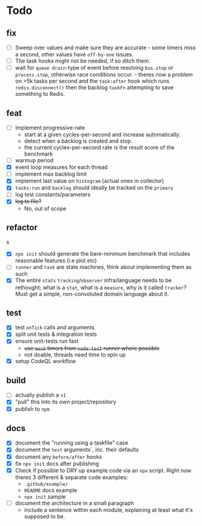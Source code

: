 # Todo

## fix

- [ ] Sweep over values and make sure they are accurate - some timers miss
      a second, other values have `off-by-one` issues.
- [ ] The task hooks might not be needed, if so ditch them.
- [ ] wait for `queue drain`-type of event before resolving `bus.stop` or 
      `process.stop`, otherwise race conditions occur.
      - theres now a problem on >5k tasks per second and the `task:after` 
        hook which runs `redis.disconnect()` then the backlog `taskFn` 
        attempting to save something to Redis.

## feat 

- [ ] Implement progressive-rate
  - start at a given cycles-per-second and increase automatically. 
  - detect when a backlog is created and stop.
  - the current cycles-per-second rate is the result score of the benchmark
- [ ] warmup period
- [x] event loop measures for each thread
- [ ] implement max backlog limit
- [x] implement last value on `histogram` (actual ones in collector)
- [x] `tasks:run` and `backlog` should ideally be tracked on the `primary`
- [ ] log test constants/parameters
- [x] ~~log to file?~~ 
     - No, out of scope

## refactor 
s
- [x] `npx init` should generate the bare-minimum benchmark that includes 
      reasonable features (i.e plot etc)
- [ ] `runner` and `task` are state machines, think about implementing them
      as such
- [x] The entire `stats` `tracking`/`observer` infra/language needs to be 
      rethought; what is a `stat`, what is a `measure`, why is it called 
      `tracker`?  Must get a simple, non-convoluted domain language about it.

## test

- [x] test `onTick` calls and arguments
- [x] split unit tests & integration tests
- [x] ensure unit-tests run fast
  - ~~use `mock` timers from `node:test` runner where possible~~
  - not doable, threads need time to spin up
- [x] setup CodeQL workflow

## build

- [ ] actually publish a `v1`
- [x] "pull" this into its own project/repository
- [x] publish to `npm`

## docs

- [x] document the "running using a taskfile" case
- [x] document the `test` arguments`, inc. their defaults
- [x] document any `before/after` hooks
- [x] fix `npx init` docs after publishing
- [x] Check if possible to DRY up example code via an `npx` script. 
  Right now theres 3 different & separate code examples:
  - `.github/example/` 
  - `README` docs example 
  - `npx init` sample
- [ ] document the architecture in a small paragraph
    - include a sentence within each module, explaining at least what 
      it's supposed to be.
